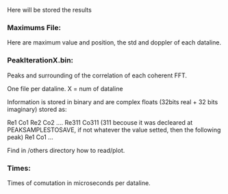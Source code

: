 Here will be stored the results

### Maximums File:

Here are maximum value and position, the std and doppler of each dataline.

### PeakIterationX.bin:

Peaks and surrounding of the correlation of each coherent FFT.

One file per dataline. X = num of dataline

Information is stored in binary and are complex floats (32bits real + 32 bits imaginary) stored as:

Re1 Co1 Re2 Co2 .... Re311 Co311 (311 becouse it was decleared at PEAKSAMPLESTOSAVE, if not whatever the value setted, then the following peak) Re1 Co1 ...

Find in /others directory how to read/plot.

### Times:

Times of comutation in microseconds per dataline.
